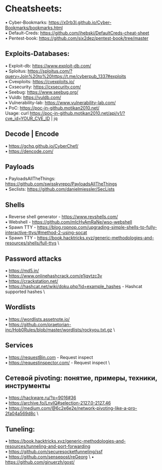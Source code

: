 # Cheatsheets:
• Cyber-Bookmarks: https://x0rb3l.github.io/Cyber-Bookmarks/bookmarks.html \
• Default-Creds: https://github.com/ihebski/DefaultCreds-cheat-sheet \
• Pentest-book: https://github.com/six2dez/pentest-book/tree/master

## Exploits-Databases:
• Exploit-db: https://www.exploit-db.com/ \
• Sploitus: https://sploitus.com/?query=Join%20to%20https://t.me/cyberpub_1337#exploits \
• Cvexploits: https://cvexploits.io/ \
• Cxsecurity: https://cxsecurity.com/ \
• Seebug: https://www.seebug.org/ \
• Vuldb: https://vuldb.com/ \
• Vulnerability-lab: https://www.vulnerability-lab.com/ \
• PoC: https://poc-in-github.motikan2010.net/ \
	Usage: curl https://poc-in-github.motikan2010.net/api/v1/?cve_id=YOUR_CVE_ID | jq 

## Decode | Encode
• https://gchq.github.io/CyberChef/ \
• https://dencode.com/

## Payloads
• PayloadsAllTheThings: https://github.com/swisskyrepo/PayloadsAllTheThings \
• Seclists: https://github.com/danielmiessler/SecLists

## Shells
• Reverse shell generator - https://www.revshells.com/   \
• Webshell - https://github.com/mIcHyAmRaNe/wso-webshell \
• Spawn TTY - https://blog.ropnop.com/upgrading-simple-shells-to-fully-interactive-ttys/#method-2-using-socat  \
• Spawn TTY - https://book.hacktricks.xyz/generic-methodologies-and-resources/shells/full-ttys \


## Password attacks
• https://md5.in/ \
• https://www.onlinehashcrack.com/e1jqytzc3v \
• https://crackstation.net/ \
• https://hashcat.net/wiki/doku.php?id=example_hashes - Hashcat supported hashes \ 

## Wordlists
• https://wordlists.assetnote.io/ \
• https://github.com/praetorian-inc/Hob0Rules/blob/master/wordlists/rockyou.txt.gz \

## Services
• https://requestBin.com - Request inspect \
• https://requestinspector.com/ - Request inspect \

## Сетевой pivoting: понятие, примеры, техники, инструменты
• https://hackware.ru/?p=9016#36 \
• https://archive.fo/LnvIQ#selection-2127.0-2127.46 \
• https://medium.com/@6c2e6e2e/network-pivoting-like-a-pro-2fa04a569d8c \

## Tuneling:
• https://book.hacktricks.xyz/generic-methodologies-and-resources/tunneling-and-port-forwarding \
• https://github.com/securesocketfunneling/ssf \
• https://github.com/sensepost/reGeorg \ 
• https://github.com/ginuerzh/gost/

